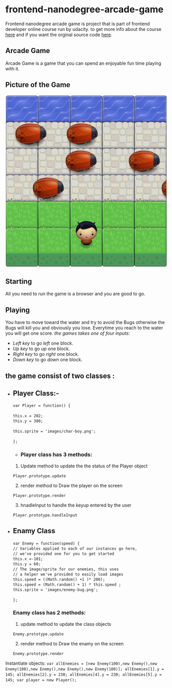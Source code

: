 # frontend-nanodegree-arcade-game

Frontend nanodegree arcade game is project that is part of frontend developer online course run by udacity.
to get more info about the course [here](https://udacity.com/) and if you want the orginal source code [here](https://github.com/udacity/frontend-nanodegree-arcade-game).


## Arcade Game 
Arcade Game is a game that you can spend an enjoyable fun time playing with it.

## Picture of the Game
![Game Image](images/CaptureFromTheGame.jpg )



## Starting
All you need to run the game is a browser and you are good to go.


## Playing 
You have to move toward the water and try to avoid the Bugs otherwise the Bugs will kill you and obviously you lose.
Everytime you reach to the water you will get one score.
*the games takes one of four inputs:*
- *Left key* to go _left_ one block.
- *Up key* to go _up_ one block.
- *Right key* to go _right_ one block.
- *Down key* to go _down_ one block.



## the game consist of two classes :
- ## Player Class:-
    ```
    var Player = function() {
    
    this.x = 202;
    this.y = 380;

    this.sprite = 'images/char-boy.png';
    
    };
    ```
    - ### Player class has 3 methods:
    1. Update method to update the the status of the Player object
    ```
    Player.prototype.update
    ```
    2. render method to Draw the player on the screen
    ```
    Player.prototype.render
    ```
    3. hnadleInput to handle the keyup entered by the user 
    ```
    Player.prototype.handleInput
    ```
    
- ## Enamy Class
    ```
    var Enemy = function(speed) {
    // Variables applied to each of our instances go here,
    // we've provided one for you to get started
    this.x =-101;
    this.y = 60;
    // The image/sprite for our enemies, this uses
    // a helper we've provided to easily load images
    this.speed = ((Math.random() +1 )* 200);
	this.speed = (Math.random() + 1) * this.speed ;
    this.sprite = 'images/enemy-bug.png';
    
    };    
    ```
    ### Enamy class has 2 methods:
    1. update method to update the class objects
    ```
    Enemy.prototype.update
    ```
    2. render method to Draw the enamy on the screen
    ```
    Enemy.prototype.render
    ```
    
    
Instantiate objects:
    ```
    var allEnemies = [new Enemy(100),new Enemy(),new Enemy(100),new Enemy(),new Enemy(),new Enemy(100)];
    allEnemies[1].y = 145;
    allEnemies[2].y = 230;
    allEnemies[4].y = 230;
    allEnemies[5].y = 145;
    var player = new Player();
    ```
